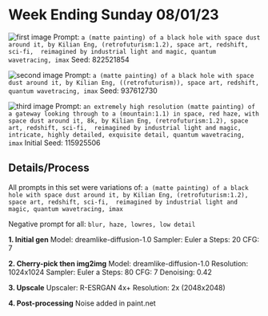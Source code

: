 # Week Ending Sunday 08/01/23

![first image](01.png)
Prompt: `a (matte painting) of a black hole with space dust around it, by Kilian Eng, (retrofuturism:1.2), space art, redshift, sci-fi,  reimagined by industrial light and magic, quantum wavetracing, imax`
Seed: 822521854

![second image](02.png)
Prompt: `a (matte painting) of a black hole with space dust around it, by Kilian Eng, ((retrofuturism)), space art, redshift, quantum wavetracing, imax`
Seed: 937612730

![third image](03.png)
Prompt: `an extremely high resolution (matte painting) of a gateway looking through to a (mountain:1.1) in space, red haze, with space dust around it, 8k, by Kilian Eng, (retrofuturism:1.2), space art, redshift, sci-fi,  reimagined by industrial light and magic, intricate, highly detailed, exquisite detail, quantum wavetracing, imax`
Initial Seed: 115925506

## Details/Process
All prompts in this set were variations of: `a (matte painting) of a black hole with space dust around it, by Kilian Eng, (retrofuturism:1.2), space art, redshift, sci-fi,  reimagined by industrial light and magic, quantum wavetracing, imax`

Negative prompt for all: `blur, haze, lowres, low detail`

**1. Initial gen**
Model: dreamlike-diffusion-1.0
Sampler: Euler a
Steps: 20
CFG: 7

**2. Cherry-pick then img2img**
Model: dreamlike-diffusion-1.0
Resolution: 1024x1024
Sampler: Euler a
Steps: 80
CFG: 7
Denoising: 0.42

**3. Upscale**
Upscaler: R-ESRGAN 4x+
Resolution: 2x (2048x2048)

**4. Post-processing**
Noise added in paint.net


